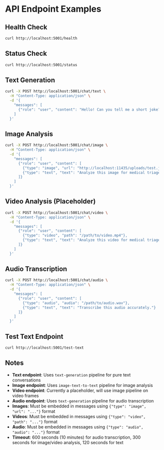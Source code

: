# API Endpoint Examples

## Health Check
```bash
curl http://localhost:5001/health
```

## Status Check
```bash
curl http://localhost:5001/status
```

## Text Generation
```bash
curl -X POST http://localhost:5001/chat/text \
  -H "Content-Type: application/json" \
  -d '{
    "messages": [
      {"role": "user", "content": "Hello! Can you tell me a short joke?"}
    ]
  }'
```

## Image Analysis
```bash
curl -X POST http://localhost:5001/chat/image \
  -H "Content-Type: application/json" \
  -d '{
    "messages": [
      {"role": "user", "content": [
        {"type": "image", "url": "http://localhost:11435/uploads/test.jpg"},
        {"type": "text", "text": "Analyze this image for medical triage assessment."}
      ]}
    ]
  }'
```

## Video Analysis (Placeholder)
```bash
curl -X POST http://localhost:5001/chat/video \
  -H "Content-Type: application/json" \
  -d '{
    "messages": [
      {"role": "user", "content": [
        {"type": "video", "path": "/path/to/video.mp4"},
        {"type": "text", "text": "Analyze this video for medical triage assessment."}
      ]}
    ]
  }'
```

## Audio Transcription
```bash
curl -X POST http://localhost:5001/chat/audio \
  -H "Content-Type: application/json" \
  -d '{
    "messages": [
      {"role": "user", "content": [
        {"type": "audio", "audio": "/path/to/audio.wav"},
        {"type": "text", "text": "Transcribe this audio accurately."}
      ]}
    ]
  }'
```

## Test Text Endpoint
```bash
curl http://localhost:5001/test-text
```

## Notes

- **Text endpoint**: Uses `text-generation` pipeline for pure text conversations
- **Image endpoint**: Uses `image-text-to-text` pipeline for image analysis
- **Video endpoint**: Currently a placeholder, will use image pipeline on video frames
- **Audio endpoint**: Uses `text-generation` pipeline for audio transcription
- **Images**: Must be embedded in messages using `{"type": "image", "url": "..."}` format
- **Videos**: Must be embedded in messages using `{"type": "video", "path": "..."}` format
- **Audio**: Must be embedded in messages using `{"type": "audio", "audio": "..."}` format
- **Timeout**: 600 seconds (10 minutes) for audio transcription, 300 seconds for image/video analysis, 120 seconds for text 
